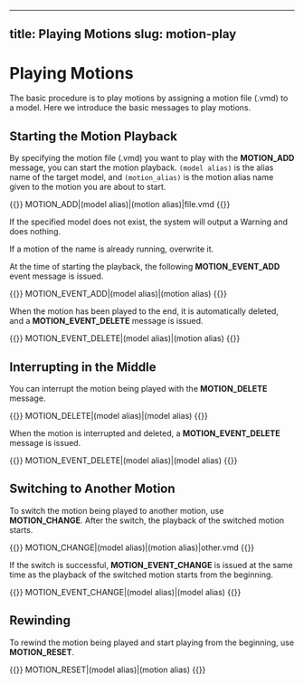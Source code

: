 

---
title: Playing Motions
slug: motion-play
---

# Playing Motions

The basic procedure is to play motions by assigning a motion file (.vmd) to a model. Here we introduce the basic messages to play motions.

## Starting the Motion Playback

By specifying the motion file (.vmd) you want to play with the **MOTION_ADD** message, you can start the motion playback. `(model alias)` is the alias name of the target model, and `(motion_alias)` is the motion alias name given to the motion you are about to start.

{{<message>}}
MOTION_ADD|(model alias)|(motion alias)|file.vmd
{{</message>}}

If the specified model does not exist, the system will output a Warning and does nothing.

If a motion of the name is already running, overwrite it.

At the time of starting the playback, the following **MOTION_EVENT_ADD** event message is issued.

{{<message>}}
MOTION_EVENT_ADD|(model alias)|(motion alias)
{{</message>}}

When the motion has been played to the end, it is automatically deleted, and a **MOTION_EVENT_DELETE** message is issued.

{{<message>}}
MOTION_EVENT_DELETE|(model alias)|(motion alias)
{{</message>}}

## Interrupting in the Middle

You can interrupt the motion being played with the **MOTION_DELETE** message.

{{<message>}}
MOTION_DELETE|(model alias)|(model alias)
{{</message>}}

When the motion is interrupted and deleted, a **MOTION_EVENT_DELETE** message is issued.

{{<message>}}
MOTION_EVENT_DELETE|(model alias)|(model alias)
{{</message>}}

## Switching to Another Motion

To switch the motion being played to another motion, use **MOTION_CHANGE**. After the switch, the playback of the switched motion starts.

{{<message>}}
MOTION_CHANGE|(model alias)|(motion alias)|other.vmd
{{</message>}}

If the switch is successful, **MOTION_EVENT_CHANGE** is issued at the same time as the playback of the switched motion starts from the beginning.

{{<message>}}
MOTION_EVENT_CHANGE|(model alias)|(model alias)
{{</message>}}

## Rewinding

To rewind the motion being played and start playing from the beginning, use **MOTION_RESET**.

{{<message>}}
MOTION_RESET|(model alias)|(motion alias)
{{</message>}}